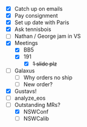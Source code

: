 - [x] Catch up on emails
- [x] Pay consignment
- [x] Set up date with Paris
- [x] Ask tennisbois
- [ ] Nathan / George jam in VS
- [x] Meetings
  - [x] BB5
  - [x] 191
    - [x] <del>1 slide plz</del>
- [ ] Galaxus
  - [ ] Why orders no ship
  - [ ] New order?
- [x] Gustavs!
- [ ] analyze_eos
- [ ] Outstanding MRs?
  - [x] NSWConf
  - [ ] NSWCalib
